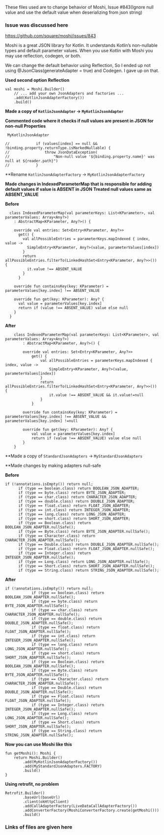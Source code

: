 
These files used are to change behavior of Moshi, Issue #843(Ignore null value and use the default value when deserializing from json string)

### Issue was discussed here
https://github.com/square/moshi/issues/843

Moshi is a great JSON library for Kotlin. It understands Kotlin’s non-nullable types and default parameter values. When you use Kotlin with Moshi you may use reflection, codegen, or both.

We can change the default behavior using Reflection, So I ended up not using @JsonClass(generateAdapter = true) and Codegen. I gave up on that.

**Used second option Reflection**

```
val moshi = Moshi.Builder()
    // ... add your own JsonAdapters and factories ...
    .add(KotlinJsonAdapterFactory())
    .build()
```

**Made a copy of ```KotlinJsonAdapter``` -> ```MyKotlinJsonAdapter```**


**Commented code where it checks if null values are present in JSON for non-null Properties**

``` MyKotlinJsonAdapter```


```
//            if (values[index] == null && !binding.property.returnType.isMarkedNullable) {
//                throw JsonDataException(
//                    "Non-null value '${binding.property.name}' was null at ${reader.path}")
//            }
```

**Rename ```KotlinJsonAdapterFactory``` -> ```MyKotlinJsonAdapterFactory``` 

**Made changes in IndexedParameterMap that is responsible for adding default values if value is ABSENT in JSON**
**Treated null values same as ABSENT_VALUE**


**Before**

```
  class IndexedParameterMap(val parameterKeys: List<KParameter>, val parameterValues: Array<Any?>)
    : AbstractMap<KParameter, Any?>() {

    override val entries: Set<Entry<KParameter, Any?>>
      get() {
        val allPossibleEntries = parameterKeys.mapIndexed { index, value ->
          SimpleEntry<KParameter, Any?>(value, parameterValues[index])
        }
        return allPossibleEntries.filterTo(LinkedHashSet<Entry<KParameter, Any?>>()) {
          it.value !== ABSENT_VALUE
        }
      }

    override fun containsKey(key: KParameter) = parameterValues[key.index] !== ABSENT_VALUE

    override fun get(key: KParameter): Any? {
      val value = parameterValues[key.index]
      return if (value !== ABSENT_VALUE) value else null
    }
  }
```

**After**
```
    class IndexedParameterMap(val parameterKeys: List<KParameter>, val parameterValues: Array<Any?>)
        : AbstractMap<KParameter, Any?>() {

        override val entries: Set<Entry<KParameter, Any?>>
            get() {
                val allPossibleEntries = parameterKeys.mapIndexed { index, value ->
                    SimpleEntry<KParameter, Any?>(value, parameterValues[index])
                }
                return allPossibleEntries.filterTo(LinkedHashSet<Entry<KParameter, Any?>>()) {
                    it.value !== ABSENT_VALUE && it.value!=null
                }
            }

        override fun containsKey(key: KParameter) = parameterValues[key.index] !== ABSENT_VALUE && parameterValues[key.index] !=null

        override fun get(key: KParameter): Any? {
            val value = parameterValues[key.index]
            return if (value !== ABSENT_VALUE) value else null
        }
    }
```



**Made a copy of ```StandardJsonAdapters``` -> ```MyStandardJsonAdapters```

**Made changes by making adapters null-safe

**Before**

```
if (!annotations.isEmpty()) return null;
      if (type == boolean.class) return BOOLEAN_JSON_ADAPTER;
      if (type == byte.class) return BYTE_JSON_ADAPTER;
      if (type == char.class) return CHARACTER_JSON_ADAPTER;
      if (type == double.class) return DOUBLE_JSON_ADAPTER;
      if (type == float.class) return FLOAT_JSON_ADAPTER;
      if (type == int.class) return INTEGER_JSON_ADAPTER;
      if (type == long.class) return LONG_JSON_ADAPTER;
      if (type == short.class) return SHORT_JSON_ADAPTER;
      if (type == Boolean.class) return BOOLEAN_JSON_ADAPTER.nullSafe();
      if (type == Byte.class) return BYTE_JSON_ADAPTER.nullSafe();
      if (type == Character.class) return CHARACTER_JSON_ADAPTER.nullSafe();
      if (type == Double.class) return DOUBLE_JSON_ADAPTER.nullSafe();
      if (type == Float.class) return FLOAT_JSON_ADAPTER.nullSafe();
      if (type == Integer.class) return INTEGER_JSON_ADAPTER.nullSafe();
      if (type == Long.class) return LONG_JSON_ADAPTER.nullSafe();
      if (type == Short.class) return SHORT_JSON_ADAPTER.nullSafe();
      if (type == String.class) return STRING_JSON_ADAPTER.nullSafe();
```


**After**

```
if (!annotations.isEmpty()) return null;
            if (type == boolean.class) return BOOLEAN_JSON_ADAPTER.nullSafe();
            if (type == byte.class) return BYTE_JSON_ADAPTER.nullSafe();
            if (type == char.class) return CHARACTER_JSON_ADAPTER.nullSafe();
            if (type == double.class) return DOUBLE_JSON_ADAPTER.nullSafe();
            if (type == float.class) return FLOAT_JSON_ADAPTER.nullSafe();
            if (type == int.class) return INTEGER_JSON_ADAPTER.nullSafe();
            if (type == long.class) return LONG_JSON_ADAPTER.nullSafe();
            if (type == short.class) return SHORT_JSON_ADAPTER.nullSafe();
            if (type == Boolean.class) return BOOLEAN_JSON_ADAPTER.nullSafe();
            if (type == Byte.class) return BYTE_JSON_ADAPTER.nullSafe();
            if (type == Character.class) return CHARACTER_JSON_ADAPTER.nullSafe();
            if (type == Double.class) return DOUBLE_JSON_ADAPTER.nullSafe();
            if (type == Float.class) return FLOAT_JSON_ADAPTER.nullSafe();
            if (type == Integer.class) return INTEGER_JSON_ADAPTER.nullSafe();
            if (type == Long.class) return LONG_JSON_ADAPTER.nullSafe();
            if (type == Short.class) return SHORT_JSON_ADAPTER.nullSafe();
            if (type == String.class) return STRING_JSON_ADAPTER.nullSafe();
```



**Now you can use Moshi like this**

```
fun getMoshi(): Moshi {
    return Moshi.Builder()
        .add(MyKotlinJsonAdapterFactory())
        .add(MyStandardJsonAdapters.FACTORY)
        .build()
}
```

**Using retrofit, no problem**

```
Retrofit.Builder()
        .baseUrl(baseUrl)
        .client(okHttpClient)
        .addCallAdapterFactory(LiveDataCallAdapterFactory())
        .addConverterFactory(MoshiConverterFactory.create(getMoshi()))
        .build()
```


### Links of files are given here







